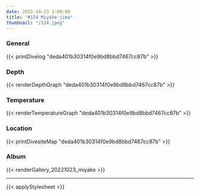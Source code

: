 ```yaml
---
date: 2022-10-23 1:00:00
title: "#124 Miyake-jima"
thumbnail: "/124.jpeg"
---
```


### General

{{< printDivelog "deda401b30314f0e9bd8bbd7467cc87b" >}}

### Depth

{{< renderDepthGraph "deda401b30314f0e9bd8bbd7467cc87b" >}}

### Temperature

{{< renderTemperatureGraph "deda401b30314f0e9bd8bbd7467cc87b" >}}

### Location

{{< printDivesiteMap "deda401b30314f0e9bd8bbd7467cc87b" >}}

### Album

{{< renderGallery_20221023_miyake >}}

---

{{< applyStylesheet >}}
